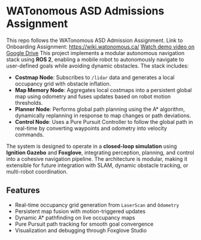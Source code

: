 # WATonomous ASD Admissions Assignment
This repo follows the WATonomous ASD Admission Assignment. Link to Onboarding Assignment: https://wiki.watonomous.ca/
[Watch demo video on Google Drive](https://drive.google.com/file/d/1IPKhaaE9U4gJn3wf9zgw3pthIX3rKosZ/view?usp=drive_link)
This project implements a modular autonomous navigation stack using **ROS 2**, enabling a mobile robot to autonomously navigate to user-defined goals while avoiding dynamic obstacles. The stack includes:

- **Costmap Node**: Subscribes to `/lidar` data and generates a local occupancy grid with obstacle inflation.
- **Map Memory Node**: Aggregates local costmaps into a persistent global map using odometry and fuses updates based on robot motion thresholds.
- **Planner Node**: Performs global path planning using the A* algorithm, dynamically replanning in response to map changes or path deviations.
- **Control Node**: Uses a Pure Pursuit Controller to follow the global path in real-time by converting waypoints and odometry into velocity commands.

The system is designed to operate in a **closed-loop simulation** using **Ignition Gazebo** and **Foxglove**, integrating perception, planning, and control into a cohesive navigation pipeline. The architecture is modular, making it extensible for future integration with SLAM, dynamic obstacle tracking, or multi-robot coordination.

## Features

- Real-time occupancy grid generation from `LaserScan` and `Odometry`
- Persistent map fusion with motion-triggered updates
- Dynamic A* pathfinding on live occupancy maps
- Pure Pursuit path tracking for smooth goal convergence
- Visualization and debugging through Foxglove Studio
